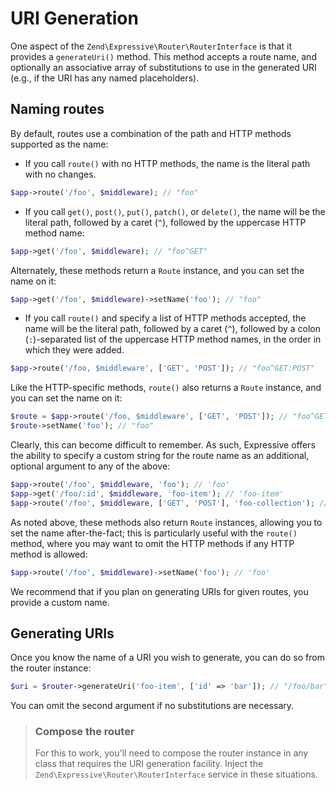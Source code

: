 # URI Generation

One aspect of the `Zend\Expressive\Router\RouterInterface` is that it provides a
`generateUri()` method. This method accepts a route name, and optionally an
associative array of substitutions to use in the generated URI (e.g., if the URI
has any named placeholders).

## Naming routes

By default, routes use a combination of the path and HTTP methods supported as
the name:

- If you call `route()` with no HTTP methods, the name is the literal path with
  no changes.

```php
$app->route('/foo', $middleware); // "foo"
```

- If you call `get()`, `post()`, `put()`, `patch()`, or `delete()`, the name
  will be the literal path, followed by a caret (`^`), followed by the
  uppercase HTTP method name:

```php
$app->get('/foo', $middleware); // "foo^GET"
```

  Alternately, these methods return a `Route` instance, and you can set the
  name on it:

```php
$app->get('/foo', $middleware)->setName('foo'); // "foo"
```

- If you call `route()` and specify a list of HTTP methods accepted, the name
  will be the literal path, followed by a caret (`^`), followed by a colon
  (`:`)-separated list of the uppercase HTTP method names, in the order in which
  they were added.

```php
$app->route('/foo, $middleware', ['GET', 'POST']); // "foo^GET:POST"
```

  Like the HTTP-specific methods, `route()` also returns a `Route` instance,
  and you can set the name on it:

```php
$route = $app->route('/foo, $middleware', ['GET', 'POST']); // "foo^GET:POST"
$route->setName('foo'); // "foo"
```

Clearly, this can become difficult to remember. As such, Expressive offers the
ability to specify a custom string for the route name as an additional, optional
argument to any of the above:

```php
$app->route('/foo', $middleware, 'foo'); // 'foo'
$app->get('/foo/:id', $middleware, 'foo-item'); // 'foo-item'
$app->route('/foo', $middleware, ['GET', 'POST'], 'foo-collection'); // 'foo-collection'
```

As noted above, these methods also return `Route` instances, allowing you to
set the name after-the-fact; this is particularly useful with the `route()`
method, where you may want to omit the HTTP methods if any HTTP method is
allowed:

```php
$app->route('/foo', $middleware)->setName('foo'); // 'foo'
```

We recommend that if you plan on generating URIs for given routes, you provide a
custom name.

## Generating URIs

Once you know the name of a URI you wish to generate, you can do so from the
router instance:

```php
$uri = $router->generateUri('foo-item', ['id' => 'bar']); // "/foo/bar"
```

You can omit the second argument if no substitutions are necessary.

> ### Compose the router
>
> For this to work, you'll need to compose the router instance in any class that
> requires the URI generation facility. Inject the
> `Zend\Expressive\Router\RouterInterface` service in these situations.
